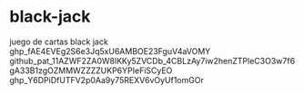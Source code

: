 # black-jack
juego de cartas black jack
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
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
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
